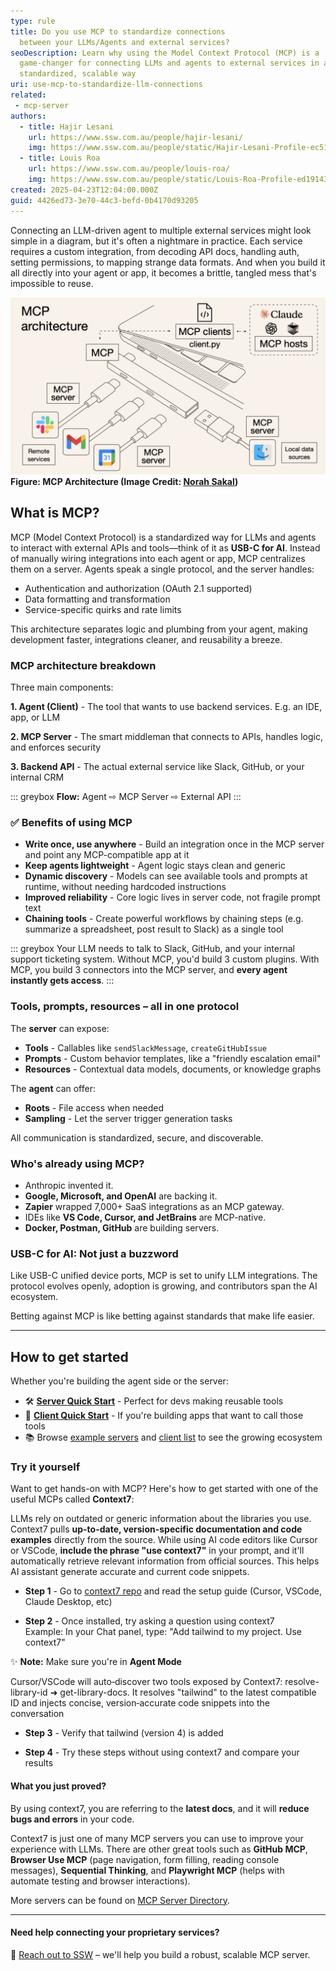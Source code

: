 ```yaml
---
type: rule
title: Do you use MCP to standardize connections
  between your LLMs/Agents and external services?
seoDescription: Learn why using the Model Context Protocol (MCP) is a
  game-changer for connecting LLMs and agents to external services in a
  standardized, scalable way
uri: use-mcp-to-standardize-llm-connections
related: 
 - mcp-server
authors:
  - title: Hajir Lesani
    url: https://www.ssw.com.au/people/hajir-lesani/
    img: https://www.ssw.com.au/people/static/Hajir-Lesani-Profile-ec51b567a8fa713a30f7b55a89bed440.jpg
  - title: Louis Roa
    url: https://www.ssw.com.au/people/louis-roa/
    img: https://www.ssw.com.au/people/static/Louis-Roa-Profile-ed19143ab4c27c8c7a4f5ef049ee0c3b.jpg
created: 2025-04-23T12:04:00.000Z
guid: 4426ed73-3e70-44c3-befd-0b4170d93205
---
```


Connecting an LLM-driven agent to multiple external services might look simple in a diagram, but it's often a nightmare in practice. Each service requires a custom integration, from decoding API docs, handling auth, setting permissions, to mapping strange data formats. And when you build it all directly into your agent or app, it becomes a brittle, tangled mess that's impossible to reuse.

![](mcp.png "MCP Architecture")
**Figure: MCP Architecture (Image Credit: [Norah Sakal](https://www.linkedin.com/in/norah-klintberg-sakal/))**

<!--endintro-->

## What is MCP?

MCP (Model Context Protocol) is a standardized way for LLMs and agents to interact with external APIs and tools—think of it as **USB-C for AI**. Instead of manually wiring integrations into each agent or app, MCP centralizes them on a server. Agents speak a single protocol, and the server handles:

* Authentication and authorization (OAuth 2.1 supported)
* Data formatting and transformation
* Service-specific quirks and rate limits

This architecture separates logic and plumbing from your agent, making development faster, integrations cleaner, and reusability a breeze.

### MCP architecture breakdown

Three main components:

**1. Agent (Client)** - The tool that wants to use backend services. E.g. an IDE, app, or LLM

**2. MCP Server** - The smart middleman that connects to APIs, handles logic, and enforces security

**3. Backend API** - The actual external service like Slack, GitHub, or your internal CRM

::: greybox
**Flow:** Agent ⇨ MCP Server ⇨ External API
:::

### ✅ Benefits of using MCP

* **Write once, use anywhere** - Build an integration once in the MCP server and point any MCP-compatible app at it
* **Keep agents lightweight** - Agent logic stays clean and generic
* **Dynamic discovery** -  Models can see available tools and prompts at runtime, without needing hardcoded instructions
* **Improved reliability** - Core logic lives in server code, not fragile prompt text
* **Chaining tools** - Create powerful workflows by chaining steps (e.g. summarize a spreadsheet, post result to Slack) as a single tool

::: greybox
Your LLM needs to talk to Slack, GitHub, and your internal support ticketing system. Without MCP, you'd build 3 custom plugins. With MCP, you build 3 connectors into the MCP server, and **every agent instantly gets access**.
:::

### Tools, prompts, resources – all in one protocol

The **server** can expose:

* **Tools** - Callables like `sendSlackMessage`, `createGitHubIssue`
* **Prompts** - Custom behavior templates, like a "friendly escalation email"
* **Resources** - Contextual data models, documents, or knowledge graphs

The **agent** can offer:

* **Roots** - File access when needed
* **Sampling** - Let the server trigger generation tasks

All communication is standardized, secure, and discoverable.

### Who's already using MCP?

* Anthropic invented it.
* **Google, Microsoft, and OpenAI** are backing it.
* **Zapier** wrapped 7,000+ SaaS integrations as an MCP gateway.
* IDEs like **VS Code, Cursor, and JetBrains** are MCP-native.
* **Docker, Postman, GitHub** are building servers.

### USB-C for AI: Not just a buzzword

Like USB-C unified device ports, MCP is set to unify LLM integrations. The protocol evolves openly, adoption is growing, and contributors span the AI ecosystem.

Betting against MCP is like betting against standards that make life easier.

---

## How to get started

Whether you're building the agent side or the server:

* 🛠️ **[Server Quick Start](https://modelcontextprotocol.info/docs/quickstart/quickstart/)** - Perfect for devs making reusable tools
* 🧠 **[Client Quick Start](https://modelcontextprotocol.info/docs/quickstart/client/)** - If you're building apps that want to call those tools
* 📚 Browse [example servers](https://modelcontext.org/servers) and [client list](https://modelcontext.org/clients) to see the growing ecosystem

### Try it yourself

Want to get hands-on with MCP? Here's how to get started with one of the useful MCPs called **Context7**:

LLMs rely on outdated or generic information about the libraries you use. Context7 pulls **up-to-date, version-specific documentation and code examples** directly from the source.
While using AI code editors like Cursor or VSCode, **include the phrase "use context7"** in your prompt, and it'll automatically retrieve relevant information from official sources. This helps AI assistant generate accurate and current code snippets.

* **Step 1** - Go to [context7 repo](https://github.com/upstash/context7) and read the setup guide (Cursor, VSCode, Claude Desktop, etc)

* **Step 2** - Once installed, try asking a question using context7\
  Example: In your Chat panel, type: "Add tailwind to my project. Use context7"

✨ **Note:** Make sure you're in **Agent Mode**

Cursor/VSCode will auto‑discover two tools exposed by Context7: resolve-library-id ➜ get-library-docs. It resolves "tailwind" to the latest compatible ID and injects concise, version‑accurate code snippets into the conversation

* **Step 3** - Verify that tailwind (version 4) is added

* **Step 4** - Try these steps without using context7 and compare your results

#### What you just proved?

By using context7, you are referring to the **latest docs**, and it will **reduce bugs and errors** in your code.

Context7 is just one of many MCP servers you can use to improve your experience with LLMs. There are other great tools such as **GitHub MCP**, **Browser Use MCP** (page navigation, form filling, reading console messages), **Sequential Thinking**, and **Playwright MCP** (helps with automate testing and browser interactions).

More servers can be found on [MCP Server Directory](https://www.pulsemcp.com/servers).

---

#### Need help connecting your proprietary services?  

📩 [Reach out to SSW](https://www.ssw.com.au/contact-us) – we'll help you build a robust, scalable MCP server.


